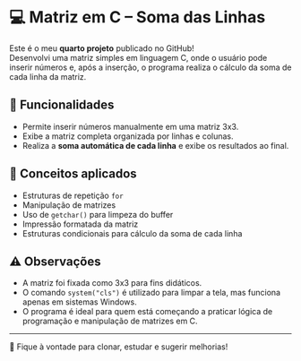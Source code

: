 # 💻 Matriz em C – Soma das Linhas

Este é o meu **quarto projeto** publicado no GitHub!  
Desenvolvi uma matriz simples em linguagem C, onde o usuário pode inserir números e, após a inserção, o programa realiza o cálculo da soma de cada linha da matriz.

## 📌 Funcionalidades

- Permite inserir números manualmente em uma matriz 3x3.
- Exibe a matriz completa organizada por linhas e colunas.
- Realiza a **soma automática de cada linha** e exibe os resultados ao final.

## 🧠 Conceitos aplicados

- Estruturas de repetição `for`
- Manipulação de matrizes
- Uso de `getchar()` para limpeza do buffer
- Impressão formatada da matriz
- Estruturas condicionais para cálculo da soma de cada linha

## ⚠️ Observações

- A matriz foi fixada como 3x3 para fins didáticos.
- O comando `system("cls")` é utilizado para limpar a tela, mas funciona apenas em sistemas Windows.
- O programa é ideal para quem está começando a praticar lógica de programação e manipulação de matrizes em C.

---

📁 Fique à vontade para clonar, estudar e sugerir melhorias!

